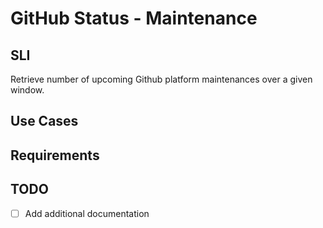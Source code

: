 # GitHub Status - Maintenance

## SLI
Retrieve number of upcoming Github platform maintenances over a given window.

## Use Cases

## Requirements

## TODO
- [ ] Add additional documentation